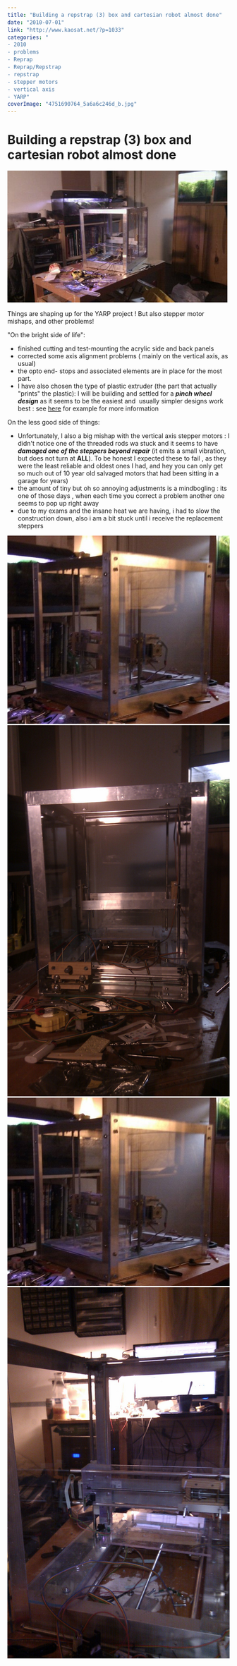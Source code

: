 ```yaml
---
title: "Building a repstrap (3) box and cartesian robot almost done"
date: "2010-07-01"
link: "http://www.kaosat.net/?p=1033"
categories: "
- 2010
- problems
- Reprap
- Reprap/Repstrap
- repstrap
- stepper motors
- vertical axis
- YARP"
coverImage: "4751690764_5a6a6c246d_b.jpg"
---
```




# Building a repstrap (3) box and cartesian robot almost done 

[![](./assets/wpid-IMAG0608.jpg "wpid-IMAG0608.jpg")](./assets/wpid-IMAG0608.jpg)

Things are shaping up for the YARP project ! But also stepper motor mishaps, and other problems!

"On the bright side of life":

- finished cutting and test-mounting the acrylic side and back panels
- corrected some axis alignment problems ( mainly on the vertical axis, as usual)
- the opto end- stops and associated elements are in place for the most part.
- I have also chosen the type of plastic extruder (the part that actually "prints" the plastic): I will be building and settled for a **_pinch wheel design_** as it seems to be the easiest and  usually simpler designs work best : see [here](http://blog.reprap.org/2009/01/pinch-wheel-extruder-prototype.html) for example for more information

On the less good side of things:

- Unfortunately, I also a big mishap with the vertical axis stepper motors : I didn't notice one of the threaded rods wa stuck and it seems to have **_damaged one of the steppers beyond repair_** (it emits a small vibration, but does not turn at **ALL**). To be honest I expected these to fail , as they were the least reliable and oldest ones I had, and hey you can only get so much out of 10 year old salvaged motors that had been sitting in a garage for years)
- the amount of tiny but oh so annoying adjustments is a mindbogling : its one of those days , when each time you correct a problem another one seems to pop up right away
- due to my exams and the insane heat we are having, i had to slow the construction down, also i am a bit stuck until i receive the replacement steppers

[![](./assets/4756211654_0bf26ef76d_b.jpg "4756211654_0bf26ef76d_b")](./assets/4756211654_0bf26ef76d_b.jpg)
[![](./assets/4751692094_cd0bb32aa7_b.jpg "4751692094_cd0bb32aa7_b")](./assets/4751692094_cd0bb32aa7_b.jpg)
[![](./assets/4756211654_0bf26ef76d_b.jpg "4756211654_0bf26ef76d_b")](./assets/4756211654_0bf26ef76d_b.jpg)
[![](./assets/4751692884_007e0b6647_b.jpg "4751692884_007e0b6647_b")](./assets/4751692884_007e0b6647_b.jpg)
